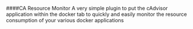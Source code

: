 ####CA Resource Monitor
A very simple plugin to put the cAdvisor application within the docker tab to quickly and easily monitor the resource consumption of your various docker applications
